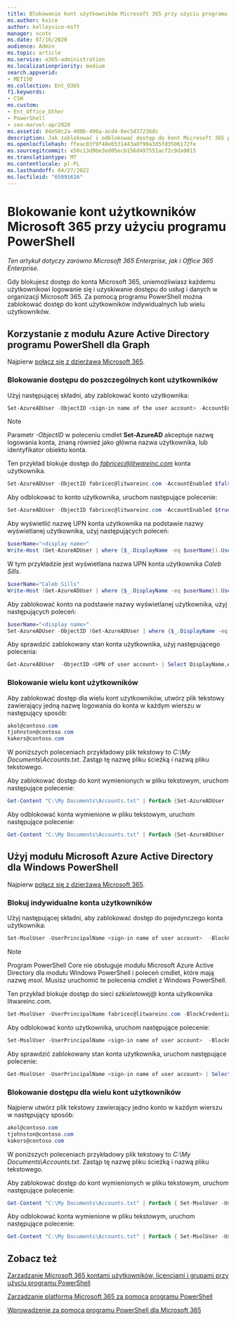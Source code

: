 ```yaml
---
title: Blokowanie kont użytkowników Microsoft 365 przy użyciu programu PowerShell
ms.author: kvice
author: kelleyvice-msft
manager: scotv
ms.date: 07/16/2020
audience: Admin
ms.topic: article
ms.service: o365-administration
ms.localizationpriority: medium
search.appverid:
- MET150
ms.collection: Ent_O365
f1.keywords:
- CSH
ms.custom:
- Ent_Office_Other
- PowerShell
- seo-marvel-apr2020
ms.assetid: 04e58c2a-400b-496a-acd4-8ec5d37236dc
description: Jak zablokować i odblokować dostęp do kont Microsoft 365 przy użyciu programu PowerShell.
ms.openlocfilehash: ffeac03f9f48e6531443a8f90a3d5fd3506172fe
ms.sourcegitcommit: e50c13d9be3ed05ecb156d497551acf2c9da9015
ms.translationtype: MT
ms.contentlocale: pl-PL
ms.lasthandoff: 04/27/2022
ms.locfileid: "65091616"
---
```

# <a name="block-microsoft-365-user-accounts-with-powershell"></a>Blokowanie kont użytkowników Microsoft 365 przy użyciu programu PowerShell

*Ten artykuł dotyczy zarówno Microsoft 365 Enterprise, jak i Office 365 Enterprise.*

Gdy blokujesz dostęp do konta Microsoft 365, uniemożliwiasz każdemu użytkownikowi logowanie się i uzyskiwanie dostępu do usług i danych w organizacji Microsoft 365. Za pomocą programu PowerShell można zablokować dostęp do kont użytkowników indywidualnych lub wielu użytkowników.

## <a name="use-the-azure-active-directory-powershell-for-graph-module"></a>Korzystanie z modułu Azure Active Directory programu PowerShell dla Graph

Najpierw [połącz się z dzierżawą Microsoft 365](connect-to-microsoft-365-powershell.md#connect-with-the-azure-active-directory-powershell-for-graph-module).

### <a name="block-access-to-individual-user-accounts"></a>Blokowanie dostępu do poszczególnych kont użytkowników

Użyj następującej składni, aby zablokować konto użytkownika:

```powershell
Set-AzureADUser -ObjectID <sign-in name of the user account> -AccountEnabled $false
```

> [!NOTE]
> Parametr *-ObjectID* w poleceniu cmdlet **Set-AzureAD** akceptuje nazwę logowania konta, znaną również jako główna nazwa użytkownika, lub identyfikator obiektu konta.

Ten przykład blokuje dostęp do *fabricec@litwareinc.com* konta użytkownika.

```powershell
Set-AzureADUser -ObjectID fabricec@litwareinc.com -AccountEnabled $false
```

Aby odblokować to konto użytkownika, uruchom następujące polecenie:

```powershell
Set-AzureADUser -ObjectID fabricec@litwareinc.com -AccountEnabled $true
```

Aby wyświetlić nazwę UPN konta użytkownika na podstawie nazwy wyświetlanej użytkownika, użyj następujących poleceń:

```powershell
$userName="<display name>"
Write-Host (Get-AzureADUser | where {$_.DisplayName -eq $userName}).UserPrincipalName

```

W tym przykładzie jest wyświetlana nazwa UPN konta użytkownika  *Caleb Sills*.

```powershell
$userName="Caleb Sills"
Write-Host (Get-AzureADUser | where {$_.DisplayName -eq $userName}).UserPrincipalName
```

Aby zablokować konto na podstawie nazwy wyświetlanej użytkownika, użyj następujących poleceń:

```powershell
$userName="<display name>"
Set-AzureADUser -ObjectID (Get-AzureADUser | where {$_.DisplayName -eq $userName}).UserPrincipalName -AccountEnabled $false

```

Aby sprawdzić zablokowany stan konta użytkownika, użyj następującego polecenia:

```powershell
Get-AzureADUser  -ObjectID <UPN of user account> | Select DisplayName,AccountEnabled
```

### <a name="block-multiple-user-accounts"></a>Blokowanie wielu kont użytkowników

Aby zablokować dostęp dla wielu kont użytkowników, utwórz plik tekstowy zawierający jedną nazwę logowania do konta w każdym wierszu w następujący sposób:

  ```powershell
akol@contoso.com
tjohnston@contoso.com
kakers@contoso.com
  ```

W poniższych poleceniach przykładowy plik tekstowy to *C:\My Documents\Accounts.txt*. Zastąp tę nazwę pliku ścieżką i nazwą pliku tekstowego.

Aby zablokować dostęp do kont wymienionych w pliku tekstowym, uruchom następujące polecenie:

```powershell
Get-Content "C:\My Documents\Accounts.txt" | ForEach {Set-AzureADUser -ObjectID $_ -AccountEnabled $false}
```

Aby odblokować konta wymienione w pliku tekstowym, uruchom następujące polecenie:

```powershell
Get-Content "C:\My Documents\Accounts.txt" | ForEach {Set-AzureADUser -ObjectID $_ -AccountEnabled $true}
```

## <a name="use-the-microsoft-azure-active-directory-module-for-windows-powershell"></a>Użyj modułu Microsoft Azure Active Directory dla Windows PowerShell

Najpierw [połącz się z dzierżawą Microsoft 365](connect-to-microsoft-365-powershell.md#connect-with-the-microsoft-azure-active-directory-module-for-windows-powershell).

### <a name="block-individual-user-accounts"></a>Blokuj indywidualne konta użytkowników

Użyj następującej składni, aby zablokować dostęp do pojedynczego konta użytkownika:

```powershell
Set-MsolUser -UserPrincipalName <sign-in name of user account>  -BlockCredential $true
```

>[!Note]
>Program PowerShell Core nie obsługuje modułu Microsoft Azure Active Directory dla modułu Windows PowerShell i poleceń cmdlet, które mają nazwę *msol*. Musisz uruchomić te polecenia cmdlet z Windows PowerShell.

Ten przykład blokuje dostęp do sieci *szkieletowej\@* konta użytkownika litwareinc.com.

```powershell
Set-MsolUser -UserPrincipalName fabricec@litwareinc.com -BlockCredential $true
```

Aby odblokować konto użytkownika, uruchom następujące polecenie:

```powershell
Set-MsolUser -UserPrincipalName <sign-in name of user account>  -BlockCredential $false
```

Aby sprawdzić zablokowany stan konta użytkownika, uruchom następujące polecenie:

```powershell
Get-MsolUser -UserPrincipalName <sign-in name of user account> | Select DisplayName,BlockCredential
```

### <a name="block-access-for-multiple-user-accounts"></a>Blokowanie dostępu dla wielu kont użytkowników

Najpierw utwórz plik tekstowy zawierający jedno konto w każdym wierszu w następujący sposób:

```powershell
akol@contoso.com
tjohnston@contoso.com
kakers@contoso.com
```

W poniższych poleceniach przykładowy plik tekstowy to *C:\My Documents\Accounts.txt*. Zastąp tę nazwę pliku ścieżką i nazwą pliku tekstowego.

Aby zablokować dostęp do kont wymienionych w pliku tekstowym, uruchom następujące polecenie:

  ```powershell
  Get-Content "C:\My Documents\Accounts.txt" | ForEach { Set-MsolUser -UserPrincipalName $_ -BlockCredential $true }
  ```
Aby odblokować konta wymienione w pliku tekstowym, uruchom następujące polecenie:

  ```powershell
  Get-Content "C:\My Documents\Accounts.txt" | ForEach { Set-MsolUser -UserPrincipalName $_ -BlockCredential $false }
  ```

## <a name="see-also"></a>Zobacz też

[Zarządzanie Microsoft 365 kontami użytkowników, licencjami i grupami przy użyciu programu PowerShell](manage-user-accounts-and-licenses-with-microsoft-365-powershell.md)

[Zarządzanie platformą Microsoft 365 za pomocą programu PowerShell](manage-microsoft-365-with-microsoft-365-powershell.md)

[Wprowadzenie za pomocą programu PowerShell dla Microsoft 365](getting-started-with-microsoft-365-powershell.md)

